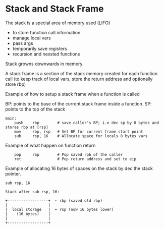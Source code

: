 # Stack and Stack Frame

The stack is a special area of memory used (LIFO)
- to store function call information
- manage local vars
- pass args
- temporarily save registers
- recursion and nexsted functions

Stack growns downwards in memory.

A stack frame is a section of the stack memory created for each function call (to keep track of local vars, store the return address and optionally store rbp)

Example of how to setup a stack frame when a function is called

BP: points to the base of the current stack frame inside a function.
SP: points to the top of the stack
```
main:
    push    rbp        # save caller's BP; i.e dec sp by 8 bytes and stores rbp at [rsp]
    mov     rbp, rsp   # Set BP for current frame start point
    sub     rsp, 16    # Allocate space for locals 8 bytes vars
```

Example of what happen on function return
```
    pop     rbp        # Pop saved rpb of the caller
    ret                # Pop return address and set to eip
```

Example of allocating 16 bytes of spaces on the stack by dec the stack pointer.
```
sub rsp, 16
```
```
Stack after sub rsp, 16:

+------------------+  ← rbp (saved old rbp)
|                  |
|  local storage   |  ← rsp (now 16 bytes lower)
|    (16 bytes)    |
|                  |
+------------------+

```
